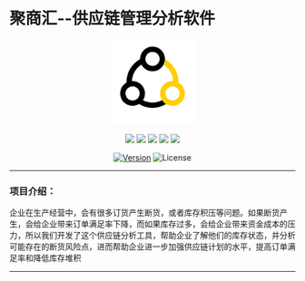# 聚商汇--供应链管理分析软件

<p><div align=center><img width="150" height="150" src="https://github.com/Singosgu/picfile/blob/master/scm/scm.png?raw=true"/></div></p>

<p><div align=center><a target="_blank" rel="noopener noreferrer" href="https://camo.githubusercontent.com/7b59705aecd12fa3fd37ed9f930e853c85f0315a/68747470733a2f2f696d672e736869656c64732e696f2f6e706d2f762f7175617361722e7376673f6c6162656c3d717561736172"><img src="https://camo.githubusercontent.com/7b59705aecd12fa3fd37ed9f930e853c85f0315a/68747470733a2f2f696d672e736869656c64732e696f2f6e706d2f762f7175617361722e7376673f6c6162656c3d717561736172" data-canonical-src="https://img.shields.io/npm/v/quasar.svg?label=quasar" style="max-width:100%;"></a> <a target="_blank" rel="noopener noreferrer" href="https://camo.githubusercontent.com/8bf5e58985266bd22a471ea27d88fbaa4cd0578a/68747470733a2f2f696d672e736869656c64732e696f2f6e706d2f762f2534307175617361722f6170702e7376673f6c6162656c3d407175617361722f617070"><img src="https://camo.githubusercontent.com/8bf5e58985266bd22a471ea27d88fbaa4cd0578a/68747470733a2f2f696d672e736869656c64732e696f2f6e706d2f762f2534307175617361722f6170702e7376673f6c6162656c3d407175617361722f617070" data-canonical-src="https://img.shields.io/npm/v/%40quasar/app.svg?label=@quasar/app" style="max-width:100%;"></a> <a target="_blank" rel="noopener noreferrer" href="https://camo.githubusercontent.com/c3d9f8323a3d0ea0dd48c075010066b15647c1a6/68747470733a2f2f696d672e736869656c64732e696f2f6e706d2f762f2534307175617361722f636c692e7376673f6c6162656c3d407175617361722f636c69"><img src="https://camo.githubusercontent.com/c3d9f8323a3d0ea0dd48c075010066b15647c1a6/68747470733a2f2f696d672e736869656c64732e696f2f6e706d2f762f2534307175617361722f636c692e7376673f6c6162656c3d407175617361722f636c69" data-canonical-src="https://img.shields.io/npm/v/%40quasar/cli.svg?label=@quasar/cli" style="max-width:100%;"></a> <a target="_blank" rel="noopener noreferrer" href="https://camo.githubusercontent.com/adae9c148ae3b7e5ee603a131a0a63d5153c6664/68747470733a2f2f696d672e736869656c64732e696f2f6e706d2f762f2534307175617361722f6578747261732e7376673f6c6162656c3d407175617361722f657874726173"><img src="https://camo.githubusercontent.com/adae9c148ae3b7e5ee603a131a0a63d5153c6664/68747470733a2f2f696d672e736869656c64732e696f2f6e706d2f762f2534307175617361722f6578747261732e7376673f6c6162656c3d407175617361722f657874726173" data-canonical-src="https://img.shields.io/npm/v/%40quasar/extras.svg?label=@quasar/extras" style="max-width:100%;"></a> <a target="_blank" rel="noopener noreferrer" href="https://camo.githubusercontent.com/55a20a7e2e40decfc34120daccbff6e17726ad93/68747470733a2f2f696d672e736869656c64732e696f2f6e706d2f762f2534307175617361722f69636f6e67656e69652e7376673f6c6162656c3d407175617361722f69636f6e67656e6965"><img src="https://camo.githubusercontent.com/55a20a7e2e40decfc34120daccbff6e17726ad93/68747470733a2f2f696d672e736869656c64732e696f2f6e706d2f762f2534307175617361722f69636f6e67656e69652e7376673f6c6162656c3d407175617361722f69636f6e67656e6965" data-canonical-src="https://img.shields.io/npm/v/%40quasar/icongenie.svg?label=@quasar/icongenie" style="max-width:100%;"></a></div></p>

<p><div align=center><a href="https://www.npmjs.com/package/vue" rel="nofollow"><img src="https://camo.githubusercontent.com/9680910106d8b2169bb62b6ddb2e8d7b1136d3ff/68747470733a2f2f696d672e736869656c64732e696f2f6e706d2f762f7675652e7376673f73616e6974697a653d74727565" alt="Version" data-canonical-src="https://img.shields.io/npm/v/vue.svg?sanitize=true" style="max-width:100%;"></a>
<img src="https://camo.githubusercontent.com/608dd8517bbaed6004fe246dbbf96f1cfdfd0a32/68747470733a2f2f696d672e736869656c64732e696f2f6e706d2f6c2f7675652e7376673f73616e6974697a653d74727565" alt="License" data-canonical-src="https://img.shields.io/npm/l/vue.svg?sanitize=true" style="max-width:100%;"></div></p>
<hr>
<p><h3>项目介绍：</h3></p>
<p>企业在生产经营中，会有很多订货产生断货，或者库存积压等问题。如果断货产生，会给企业带来订单满足率下降，而如果库存过多，会给企业带来资金成本的压力，所以我们开发了这个供应链分析工具，帮助企业了解他们的库存状态，并分析可能存在的断货风险点，进而帮助企业进一步加强供应链计划的水平，提高订单满足率和降低库存堆积</p>
<hr>
